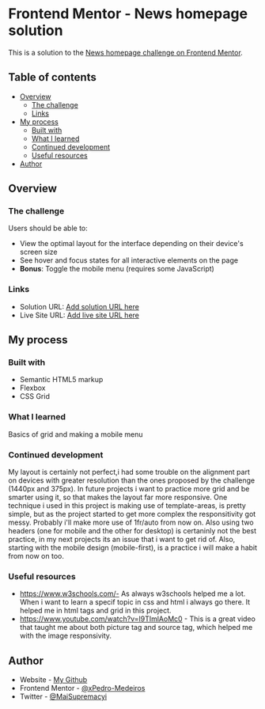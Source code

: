 # Frontend Mentor - News homepage solution

This is a solution to the [News homepage challenge on Frontend Mentor](https://www.frontendmentor.io/challenges/news-homepage-H6SWTa1MFl).

## Table of contents

- [Overview](#overview)
  - [The challenge](#the-challenge)
  - [Links](#links)
- [My process](#my-process)
  - [Built with](#built-with)
  - [What I learned](#what-i-learned)
  - [Continued development](#continued-development)
  - [Useful resources](#useful-resources)
- [Author](#author)


## Overview

### The challenge

Users should be able to:

- View the optimal layout for the interface depending on their device's screen size
- See hover and focus states for all interactive elements on the page
- **Bonus**: Toggle the mobile menu (requires some JavaScript)


### Links

- Solution URL: [Add solution URL here](https://your-solution-url.com)
- Live Site URL: [Add live site URL here](https://your-live-site-url.com)

## My process

### Built with

- Semantic HTML5 markup
- Flexbox
- CSS Grid

### What I learned

Basics of grid and making a mobile menu


### Continued development
My layout is certainly not perfect,i had some trouble on the alignment part on devices with greater resolution than the ones proposed by the challenge (1440px and 375px). In future projects i want to practice more grid and be smarter using it, so that makes the layout far more responsive. One technique i used in this project is making use of template-areas, is pretty simple, but as the project started to get more complex the responsitivity got messy. Probably i'll make more use of 1fr/auto from now on. Also using two headers (one for mobile and the other for desktop) is certaninly not the best practice, in my next projects its an issue that i want to get rid of. Also, starting with the mobile design (mobile-first), is a practice i will make a habit from now on too.

### Useful resources

- https://www.w3schools.com/- As always w3schools helped me a lot. When i want to learn a specif topic in css and html i always go there. It helped me in html tags and grid in this project.
- https://www.youtube.com/watch?v=l9TImlAoMc0 - This is a great video that taught me about both picture tag and source tag, which helped me with the image responsivity.


## Author

- Website - [My Github ](https://github.com/PedroMdrs)
- Frontend Mentor - [@xPedro-Medeiros](https://www.frontendmentor.io/profile/xPedro-Medeiros)
- Twitter - [@MaiSupremacyi](https://twitter.com/MaiSupremacyi)

